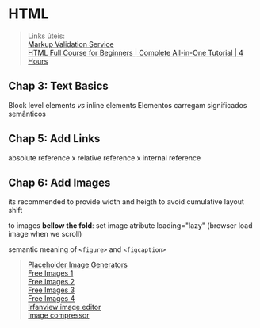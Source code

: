 # HTML

> Links úteis:  
> [Markup Validation Service](https://validator.w3.org/)  
> [HTML Full Course for Beginners | Complete All-in-One Tutorial | 4 Hours](https://youtu.be/mJgBOIoGihA?si=uTApZsqb8IDnb6cf&t=6479)

## Chap 3: Text Basics

Block level elements _vs_ inline elements
Elementos carregam significados semânticos

## Chap 5: Add Links

absolute reference x relative reference x internal reference

## Chap 6: Add Images

its recommended to provide width and heigth to avoid cumulative layout shift

to images **bellow the fold**: set image atribute loading="lazy" (browser load image when we scroll)

semantic meaning of `<figure>` and `<figcaption>`

> [Placeholder Image Generators](https://loremipsum.io/21-of-the-best-placeholder-image-generators/)  
> [Free Images 1](https://unsplash.com/pt-br)  
> [Free Images 2](https://www.pexels.com/pt-br/)  
> [Free Images 3](https://gratisography.com/)  
> [Free Images 4](https://pixabay.com/pt/)  
> [Irfanview image editor](https://www.irfanview.com/)  
> [Image compressor](https://tinypng.com/)